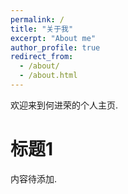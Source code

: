 ```yaml
---
permalink: /
title: "关于我"
excerpt: "About me"
author_profile: true
redirect_from: 
  - /about/
  - /about.html
---
```


欢迎来到何进荣的个人主页.

标题1
======
内容待添加.
